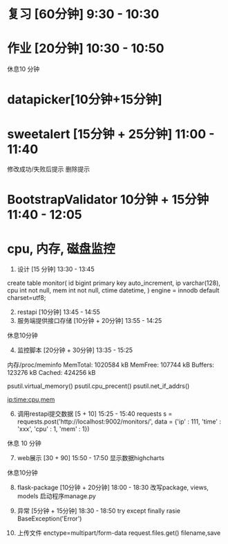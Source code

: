 # 复习 [60分钟] 9:30 - 10:30
# 作业 [20分钟] 10:30 - 10:50

休息10 分钟

# datapicker[10分钟+15分钟]

# sweetalert [15分钟 + 25分钟] 11:00 - 11:40
修改成功/失败后提示
删除提示

# BootstrapValidator 10分钟 + 15分钟 11:40 - 12:05

# cpu, 内存, 磁盘监控

1. 设计                                     [15 分钟] 13:30 - 13:45

create table monitor(
id bigint primary key auto_increment,
ip varchar(128),
cpu int not null,
mem int not null,
ctime datetime,
) engine = innodb default charset=utf8;

2. restapi                                 [10分钟] 13:45 - 14:55
3. 服务端提供接口存储                        [10分钟 + 20分钟] 13:55 - 14:25

休息10分钟

4. 监控脚本                                 [20分钟 + 30分钟] 13:35 - 15:25

内存/proc/meminfo
MemTotal:        1020584 kB
MemFree:          107744 kB
Buffers:          123276 kB
Cached:           424256 kB

psutil.virtual_memory()
psutil.cpu_precent()
psutil.net_if_addrs()

<ip:time:cpu,mem>

6. 调用restapi提交数据                      [5 + 10] 15:25 - 15:40
requests
s = requests.post('http://localhost:9002/monitors/', data = {'ip' : 111, 'time' : 'xxx', 'cpu' : 1, 'mem' : 1})

休息 10 分钟

7. web展示                                  [30 + 90] 15:50  - 17:50
显示数据highcharts

休息10分钟

8. flask-package [10分钟 + 20分钟] 18:00 - 18:30
改写package, views, models
启动程序manage.py

9. 异常 [5分钟 + 15分钟] 18:30 - 18:50
      try except finally
      rasie BaseException('Error')

10. 上传文件
      enctype=multipart/form-data
      request.files.get()
      filename,save
